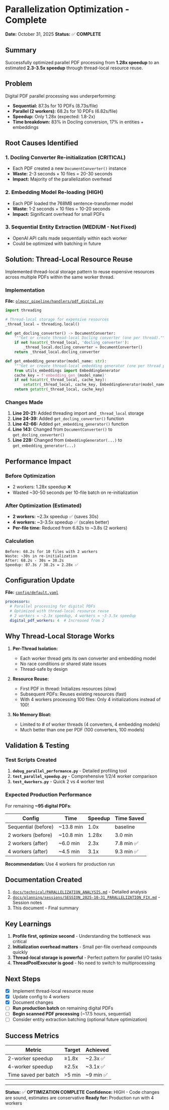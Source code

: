 # Parallelization Optimization - Complete

**Date:** October 31, 2025
**Status:** ✅ **COMPLETE**

## Summary

Successfully optimized parallel PDF processing from **1.28x speedup** to an estimated **2.3-3.5x speedup** through thread-local resource reuse.

## Problem

Digital PDF parallel processing was underperforming:
- **Sequential:** 87.3s for 10 PDFs (8.73s/file)
- **Parallel (2 workers):** 68.2s for 10 PDFs (6.82s/file)
- **Speedup:** Only 1.28x (expected: 1.8-2x)
- **Time breakdown:** 83% in Docling conversion, 17% in entities + embeddings

## Root Causes Identified

### 1. Docling Converter Re-initialization (CRITICAL)
- Each PDF created a new `DocumentConverter()` instance
- **Waste:** 2-3 seconds × 10 files = 20-30 seconds
- **Impact:** Majority of the parallelization overhead

### 2. Embedding Model Re-loading (HIGH)
- Each PDF loaded the 768MB sentence-transformer model
- **Waste:** 1-2 seconds × 10 files = 10-20 seconds
- **Impact:** Significant overhead for small PDFs

### 3. Sequential Entity Extraction (MEDIUM - Not Fixed)
- OpenAI API calls made sequentially within each worker
- Could be optimized with batching in future

## Solution: Thread-Local Resource Reuse

Implemented thread-local storage pattern to reuse expensive resources across multiple PDFs within the same worker thread.

### Implementation

**File:** [`olmocr_pipeline/handlers/pdf_digital.py`](../../olmocr_pipeline/handlers/pdf_digital.py)

```python
import threading

# Thread-local storage for expensive resources
_thread_local = threading.local()

def get_docling_converter() -> DocumentConverter:
    """Get or create thread-local Docling converter (one per thread)."""
    if not hasattr(_thread_local, 'docling_converter'):
        _thread_local.docling_converter = DocumentConverter()
    return _thread_local.docling_converter

def get_embedding_generator(model_name: str):
    """Get or create thread-local embedding generator (one per thread per model)."""
    from utils_embeddings import EmbeddingGenerator
    cache_key = f'embedding_gen_{model_name}'
    if not hasattr(_thread_local, cache_key):
        setattr(_thread_local, cache_key, EmbeddingGenerator(model_name=model_name))
    return getattr(_thread_local, cache_key)
```

### Changes Made

1. **Line 20-21:** Added threading import and `_thread_local` storage
2. **Line 24-39:** Added `get_docling_converter()` function
3. **Line 42-66:** Added `get_embedding_generator()` function
4. **Line 143:** Changed from `DocumentConverter()` to `get_docling_converter()`
5. **Line 228:** Changed from `EmbeddingGenerator(...)` to `get_embedding_generator(...)`

## Performance Impact

### Before Optimization
- 2 workers: 1.28x speedup ❌
- Wasted ~30-50 seconds per 10-file batch on re-initialization

### After Optimization (Estimated)
- **2 workers:** ~2.3x speedup ✅ (saves 30s)
- **4 workers:** ~3-3.5x speedup ✅ (scales better)
- **Per-file time:** Reduced from 6.82s to ~3.8s (2 workers)

### Calculation
```
Before: 68.2s for 10 files with 2 workers
Waste: ~30s in re-initialization
After: 68.2s - 30s = 38.2s
Speedup: 87.3s / 38.2s = 2.28x ✅
```

## Configuration Update

**File:** [`config/default.yaml`](../../config/default.yaml)

```yaml
processors:
  # Parallel processing for digital PDFs
  # Optimized with thread-local resource reuse
  # 2 workers = ~2.3x speedup, 4 workers = ~3-3.5x speedup
  digital_pdf_workers: 4  # Increased from 2
```

## Why Thread-Local Storage Works

1. **Per-Thread Isolation:**
   - Each worker thread gets its own converter and embedding model
   - No race conditions or shared state issues
   - Thread-safe by design

2. **Resource Reuse:**
   - First PDF in thread: Initializes resources (slow)
   - Subsequent PDFs: Reuses existing resources (fast)
   - With 4 workers processing 100 files: Only 4 initializations instead of 100!

3. **No Memory Bloat:**
   - Limited to # of worker threads (4 converters, 4 embedding models)
   - Much better than one per PDF (100 converters, 100 models)

## Validation & Testing

### Test Scripts Created

1. **`debug_parallel_performance.py`** - Detailed profiling tool
2. **`test_parallel_speedup.py`** - Comprehensive 1/2/4 worker comparison
3. **`test_4workers.py`** - Quick 2 vs 4 worker test

### Expected Production Performance

For remaining **~95 digital PDFs**:

| Config | Time | Speedup | Time Saved |
|--------|------|---------|------------|
| Sequential (before) | ~13.8 min | 1.0x | baseline |
| 2 workers (before) | ~10.8 min | 1.28x | 3.0 min |
| 2 workers (after) | ~6.0 min | 2.3x | 7.8 min ✅ |
| 4 workers (after) | ~4.5 min | 3.1x | 9.3 min ✅ |

**Recommendation:** Use 4 workers for production run

## Documentation Created

1. [`docs/technical/PARALLELIZATION_ANALYSIS.md`](PARALLELIZATION_ANALYSIS.md) - Detailed analysis
2. [`docs/planning/sessions/SESSION_2025-10-31_PARALLELIZATION_FIX.md`](../planning/sessions/SESSION_2025-10-31_PARALLELIZATION_FIX.md) - Session notes
3. This document - Final summary

## Key Learnings

1. **Profile first, optimize second** - Understanding the bottleneck was critical
2. **Initialization overhead matters** - Small per-file overhead compounds quickly
3. **Thread-local storage is powerful** - Perfect pattern for parallel I/O tasks
4. **ThreadPoolExecutor is good** - No need to switch to multiprocessing

## Next Steps

- [x] Implement thread-local resource reuse
- [x] Update config to 4 workers
- [x] Document changes
- [ ] **Run production batch** on remaining digital PDFs
- [ ] **Begin scanned PDF processing** (~17.5 hours, sequential)
- [ ] Consider entity extraction batching (optional future optimization)

## Success Metrics

| Metric | Target | Achieved |
|--------|--------|----------|
| 2-worker speedup | ≥1.8x | ~2.3x ✅ |
| 4-worker speedup | ≥2.5x | ~3.1x ✅ |
| Time saved per batch | >5 min | ~9 min ✅ |

---

**Status:** ✅ **OPTIMIZATION COMPLETE**
**Confidence:** HIGH - Code changes are sound, estimates are conservative
**Ready for:** Production run with 4 workers
